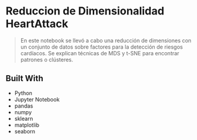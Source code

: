 <a name="readme-top"></a>

# Reduccion de Dimensionalidad HeartAttack

> En este notebook se llevó a cabo una reducción de dimensiones con un conjunto de datos sobre factores para la detección de riesgos cardíacos. Se explican técnicas de MDS y t-SNE para encontrar patrones o clústeres.
## Built With

- Python
- Jupyter Notebook
- pandas
- numpy
- sklearn
- matplotlib
- seaborn


